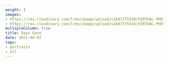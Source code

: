 ```yaml
---
weight: 3
images:
- https://res.cloudinary.com/lrmn/image/upload/v1687375550/VIRTUAL-PHOTOGRAPHY/daysgone/daysgone1_m0y4rv.png
- https://res.cloudinary.com/lrmn/image/upload/v1687375554/VIRTUAL-PHOTOGRAPHY/daysgone/DAYS-GONE6_or4clm.png
multipleColumn: true
title: Days Gone
date: 2021-04-02
tags:
- portraits
- all
---
```


